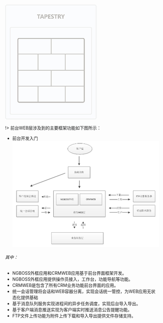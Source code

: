 <div class="l_col l_col-space-2 p_intro">
	<div class="l_colItem">
		<img src="../../img/thumb/tapestry/tapestry.png">
	</div>
</div>

!>   前台WEB层涉及到的主要框架功能如下图所示：


- 前台开发入门
!['图片'](../../img/dynamicWeb/main.png "图片")

###### 其中：
- NGBOSS外框应用和CRMWEB应用基于前台界面框架开发。
- NGBOSS外框应用提供操作员接入，工作台，功能导航等功能。
- CRMWEB是包含了所有CRM业务功能前台界面的应用。
- 统一会话管理将会话和WEB容器分离，实现会话统一管控，为WEB应用无状态化提供基础
- 基于消息队列服务实现进程间的异步任务调度，实现后台导入导出。
- 基于客户端消息推送实现为客户端实时推送消息公告提醒功能。
- FTP文件上传功能为附件上传下载和导入导出提供文件存储支持。

<script async src="//jsfiddle.net/nico1988/yfob98d4/77/embed/js,html,css,result/dark/"></script>